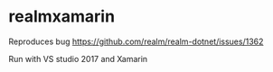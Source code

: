 # realmxamarin
Reproduces bug https://github.com/realm/realm-dotnet/issues/1362

Run with VS studio 2017 and Xamarin
